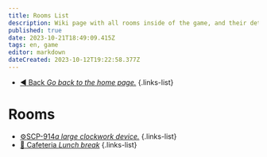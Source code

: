 ```yaml
---
title: Rooms List
description: Wiki page with all rooms inside of the game, and their detailed description.
published: true
date: 2023-10-21T18:49:09.415Z
tags: en, game
editor: markdown
dateCreated: 2023-10-12T19:22:58.377Z
---
```


- [:arrow_backward: Back *Go back to the home page.*](/en/home#single-playerco-op)
{.links-list}
# Rooms
- [:gear:SCP-914*a large clockwork device.*](/en/game/rooms/scp914)
{.links-list}
- [:pizza: Cafeteria *Lunch break*](/en/game/rooms/cafeteria)
{.links-list}